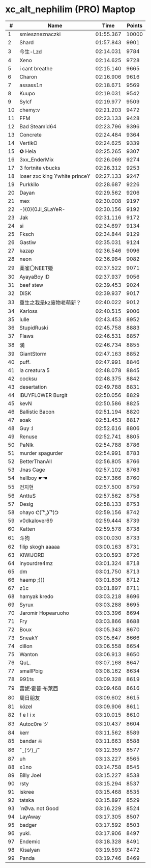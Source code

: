 # xc_alt_nephilim (PRO) Maptop

|  # | Name | Time | Points |
|-------------- | -------------- | -------------- | -------------- | 
| 1 | smieszneznaczki | 01:55.367 | 10000 | 
| 2 | Shard | 01:57.843 | 9901 | 
| 3 | 今生-Lzd | 02:14.031 | 9784 | 
| 4 | Xeno | 02:14.625 | 9728 | 
| 5 | i cant breathe | 02:15.140 | 9665 | 
| 6 | Charon | 02:16.906 | 9616 | 
| 7 | assass1n | 02:18.671 | 9569 | 
| 8 | Kuupo | 02:19.031 | 9542 | 
| 9 | Sylcf | 02:19.977 | 9509 | 
| 10 | chemy:v | 02:21.203 | 9472 | 
| 11 | FFM | 02:23.133 | 9428 | 
| 12 | Bad Steamid64 | 02:23.796 | 9396 | 
| 13 | Concrete | 02:24.484 | 9364 | 
| 14 | VertikO | 02:24.625 | 9339 | 
| 15 | ✪ Heia | 02:25.265 | 9307 | 
| 16 | 3xx_EnderMix | 02:26.069 | 9274 | 
| 17 | 3 fortnite vbucks | 02:26.312 | 9253 | 
| 18 | loser zxc king ϒwhite princeϒ | 02:27.133 | 9247 | 
| 19 | Purkkilo | 02:28.687 | 9226 | 
| 20 | Dayan | 02:29.562 | 9206 | 
| 21 | mex | 02:30.008 | 9197 | 
| 22 | -}{0}{0JI_SLaYeR- | 02:30.156 | 9192 | 
| 23 | Jak | 02:31.116 | 9172 | 
| 24 | si | 02:34.697 | 9134 | 
| 25 | Fksch | 02:34.844 | 9129 | 
| 26 | Gastiw | 02:35.031 | 9124 | 
| 27 | kazap | 02:36.546 | 9096 | 
| 28 | neon | 02:36.984 | 9082 | 
| 29 | 薬雀〇NEET姬 | 02:37.522 | 9071 | 
| 30 | AyayaBoy :D | 02:37.937 | 9056 | 
| 31 | beef stew | 02:39.453 | 9024 | 
| 32 | DiSK | 02:39.937 | 9017 | 
| 33 | 重生之我是kz废物老萌新？ | 02:40.022 | 9012 | 
| 34 | Karloss | 02:40.515 | 9006 | 
| 35 | lulle | 02:43.453 | 8952 | 
| 36 | StupidRuski | 02:45.758 | 8883 | 
| 37 | Flaws | 02:46.531 | 8857 | 
| 38 | 満 | 02:46.734 | 8855 | 
| 39 | GiantStorm | 02:47.163 | 8852 | 
| 40 | puff. | 02:47.991 | 8846 | 
| 41 | la creatura 5 | 02:48.078 | 8845 | 
| 42 | cocksu | 02:48.375 | 8842 | 
| 43 | desertation | 02:49.788 | 8831 | 
| 44 | iBUYFL0WER Burgit | 02:50.056 | 8829 | 
| 45 | kevN | 02:50.586 | 8825 | 
| 46 | Ballistic Bacon | 02:51.194 | 8820 | 
| 47 | soak | 02:51.453 | 8817 | 
| 48 | Guy :l | 02:52.616 | 8806 | 
| 49 | Renuse | 02:52.741 | 8805 | 
| 50 | PaNlk | 02:54.788 | 8786 | 
| 51 | murder spagurder | 02:54.991 | 8783 | 
| 52 | BetterThanAll | 02:56.805 | 8766 | 
| 53 | Jnas Cage | 02:57.102 | 8763 | 
| 54 | hellboy ☛☚ | 02:57.366 | 8760 | 
| 55 | 전지현 | 02:57.500 | 8759 | 
| 56 | AnttuS | 02:57.562 | 8758 | 
| 57 | Desig | 02:58.133 | 8753 | 
| 58 | ohayo ᕦ( ͡° ͜ʖ ͡°)ᕤ | 02:59.156 | 8742 | 
| 59 | v0dkalover69 | 02:59.444 | 8739 | 
| 60 | Katten | 02:59.578 | 8738 | 
| 61 | 斗狗 | 03:00.030 | 8733 | 
| 62 | filip skogh aaaaa | 03:00.163 | 8731 | 
| 63 | KIWIJORD | 03:00.593 | 8726 | 
| 64 | inyourdre4mz | 03:01.324 | 8718 | 
| 65 | dm | 03:01.750 | 8713 | 
| 66 | haemp ;))) | 03:01.836 | 8712 | 
| 67 | z1c | 03:01.897 | 8711 | 
| 68 | hamyak kredo | 03:03.218 | 8696 | 
| 69 | Syrux | 03:03.288 | 8695 | 
| 70 | Jaromir Hopearuoho | 03:03.396 | 8694 | 
| 71 | Fry | 03:03.866 | 8688 | 
| 72 | Boux | 03:05.343 | 8670 | 
| 73 | SneakY | 03:05.647 | 8666 | 
| 74 | dillon | 03:06.558 | 8654 | 
| 75 | Wanton | 03:06.913 | 8650 | 
| 76 | QuL. | 03:07.168 | 8647 | 
| 77 | smallPbig | 03:08.162 | 8634 | 
| 78 | 991ts | 03:09.328 | 8619 | 
| 79 | 蕾妮·霍普·布萊西 | 03:09.468 | 8616 | 
| 80 | 周日朋友 | 03:09.602 | 8615 | 
| 81 | közel | 03:09.906 | 8611 | 
| 82 | f e l i x | 03:10.015 | 8610 | 
| 83 | Autoc0re ツ | 03:10.437 | 8604 | 
| 84 | kerr | 03:11.562 | 8589 | 
| 85 | bandar ☠ | 03:11.663 | 8588 | 
| 86 | ¯\_(ツ)_/¯ | 03:12.359 | 8577 | 
| 87 | uh | 03:13.227 | 8565 | 
| 88 | x1no | 03:14.758 | 8545 | 
| 89 | Billy Joel | 03:15.227 | 8538 | 
| 90 | rsty | 03:15.294 | 8537 | 
| 91 | iskree | 03:15.468 | 8535 | 
| 92 | tatska | 03:15.897 | 8529 | 
| 93 | `nØva. not Good | 03:16.229 | 8524 | 
| 94 | LayAway | 03:17.305 | 8507 | 
| 95 | badger | 03:17.592 | 8503 | 
| 96 | yuki. | 03:17.906 | 8497 | 
| 97 | Endemic | 03:18.328 | 8491 | 
| 98 | Kisalyan | 03:19.593 | 8472 | 
| 99 | Panda | 03:19.746 | 8469 | 

